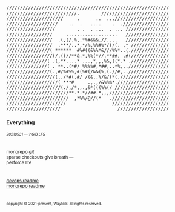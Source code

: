 ```
////////////////////////////////////////////////////////////
//////////////////////////.        /////////////////////////
/////////////////////     .      ..  ...////////////////////
///////////////////    ..  .   ....    .  ./////////////////
//////////////////        . .  . ...  . ... ////////////////
/////////////////     ...................   ////////////////
/////////////////  .(,(/.%,.*%#&&&.//....   ////////////////
/////////////////  .***/..*,*/%,%%#%*/(/(. ,* //////////////
////////////////( ******  #%#((&%%*&///%%*..(.//////////////
/////////////////(/,((//**&.*,%%(*//.**##, .#(//////////////
///////////////( .(,**....* ...,*,,,%&,((*.* .//////////////
///////////////( . **..(*#/ %%%%#,*##,..*%,,.///////////////
////////////////(.,#/%#%%,#(%#(/&&(%,(.//#,..///////////////
//////////////////(,,/*#(.#/ /(&..%/&/(*(.//////////////////
///////////////////( ***#     .,.,/&%%%*.///////////////////
////////////////////(./,/*,,.,&*(((%%(/ ////////////////////
///////////////////////**.*.*//##.*,,,//////////////////////
///////////////////////  ,*%%/@//(*   ./////////////////////
//////////////////////                 /////////////////////
////////////////////                     ///////////////////
```
#### Everything
<sub><sup>_20210531 — ? GiB LFS_</sup></sub>
<br/>
<br/>
<br/>
<sup>monorepo _git_\
sparse checkouts give breath —\
perforce lite</sup>
<br/>
<br/>
<br/>
<sup>[devops readme](DEVOPS.md)\
[monorepo readme](MONOREPO.md)
</sup>
<br/>
<br/>
<br/>
<sub><sup>copyright © 2021-present, Wayfolk. all rights reserved.</sup></sub>
</sup>



